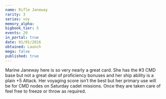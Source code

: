 ```yaml
---
name: Rifle Janeway
rarity: 3
series: voy
memory_alpha:
bigbook_tier: 5
events: 20
in_portal: true
date: 01/01/2016
obtained: Launch
mega: false
published: true
---
```


Marine Janeway here is so very nearly a great card. She has the #3 CMD base but not a great deal of proficiency bonuses and her ship ability is a plain +5 Attack. Her voyaging score isn’t the best but her primary use will be for CMD nodes on Saturday cadet missions. Once they are taken care of feel free to freeze or throw as required.
